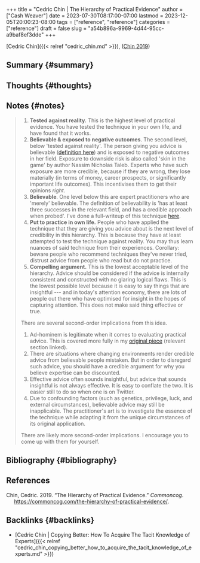 +++
title = "Cedric Chin | The Hierarchy of Practical Evidence"
author = ["Cash Weaver"]
date = 2023-07-30T08:17:00-07:00
lastmod = 2023-12-05T20:00:23-08:00
tags = ["reference", "reference"]
categories = ["reference"]
draft = false
slug = "a54b896a-9969-4d44-95cc-a9baf8ef3dde"
+++

[Cedric Chin]({{< relref "cedric_chin.md" >}}), (<a href="#citeproc_bib_item_1">Chin 2019</a>)


## Summary {#summary}


## Thoughts {#thoughts}


## Notes {#notes}

> 1.  **Tested against reality.** This is the highest level of practical evidence. You have tested the technique in your own life, and have found that it works.
> 2.  **Believable &amp; exposed to negative outcomes**. The second level, below 'tested against reality'. The person giving you advice is believable ([definition here](https://commoncog.com/believability/)) and is exposed to negative outcomes in her field. Exposure to downside risk is also called 'skin in the game' by author Nassim Nicholas Taleb. Experts who have such exposure are more credible, because if they are wrong, they lose materially (in terms of money, career prospects, or significantly important life outcomes). This incentivises them to get their opinions _right_.
> 3.  **Believable**. One level below this are expert practitioners who are 'merely' believable. The definition of believability is 'has at least three successes in the relevant field, and has a credible approach when probed'. I've done a full-writeup of this technique [here](https://commoncog.com/believability/).
> 4.  **Put to practice in own life.** People who have applied the technique that they are giving you advice about is the next level of credibility in this hierarchy. This is because they have at least attempted to test the technique against reality. You may thus learn nuances of said technique from their experiences. Corollary: beware people who recommend techniques they've never tried, distrust advice from people who read but do not practice.
> 5.  **Compelling argument.** This is the lowest acceptable level of the hierarchy. Advice should be considered if the advice is internally consistent and constructed with no glaring logical flaws. This is the lowest possible level because it is easy to say things that are insightful --- and in today's attention economy, there are lots of people out there who have optimised for insight in the hopes of capturing attention. This does not make said thing effective or true.
>
> There are several second-order implications from this idea.
>
> 1.  Ad-hominem is legitimate when it comes to evaluating practical advice. This is covered more fully in my [original piece](https://commoncog.com/putting-mental-models-to-practice-part-6-a-personal-epistemology-of-practice/#evaluating-anecdata) (relevant section linked).
> 2.  There are situations where changing environments render credible advice from believable people mistaken. But in order to disregard such advice, you should have a credible argument for why you believe expertise can be discounted.
> 3.  Effective advice often sounds insightful, but advice that sounds insightful is not always effective. It is easy to conflate the two. It is easier still to do so when one is on Twitter.
> 4.  Due to confounding factors (such as genetics, privilege, luck, and external circumstances), believable advice may still be inapplicable. The practitioner's art is to investigate the essence of the technique while adapting it from the unique circumstances of its original application.
>
> There are likely more second-order implications. I encourage you to come up with them for yourself.


## Bibliography {#bibliography}

## References

<style>.csl-entry{text-indent: -1.5em; margin-left: 1.5em;}</style><div class="csl-bib-body">
  <div class="csl-entry"><a id="citeproc_bib_item_1"></a>Chin, Cedric. 2019. “The Hierarchy of Practical Evidence.” <i>Commoncog</i>. <a href="https://commoncog.com/the-hierarchy-of-practical-evidence/">https://commoncog.com/the-hierarchy-of-practical-evidence/</a>.</div>
</div>


## Backlinks {#backlinks}

-   [Cedric Chin | Copying Better: How To Acquire The Tacit Knowledge of Experts]({{< relref "cedric_chin_copying_better_how_to_acquire_the_tacit_knowledge_of_experts.md" >}})
